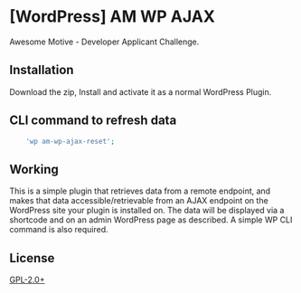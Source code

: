 # [WordPress] AM WP AJAX

Awesome Motive - Developer Applicant Challenge.

## Installation

Download the zip, Install and activate it as a normal WordPress Plugin.

## CLI command to refresh data

```php
    'wp am-wp-ajax-reset';
```

## Working
This is a simple plugin that retrieves data from a remote endpoint, and makes that data accessible/retrievable from an AJAX endpoint on the WordPress site your plugin is installed on. The data will be displayed via a shortcode and on an admin WordPress page as described. A simple WP CLI command is also required.

## License
[GPL-2.0+](http://www.gnu.org/licenses/gpl-2.0.txt)